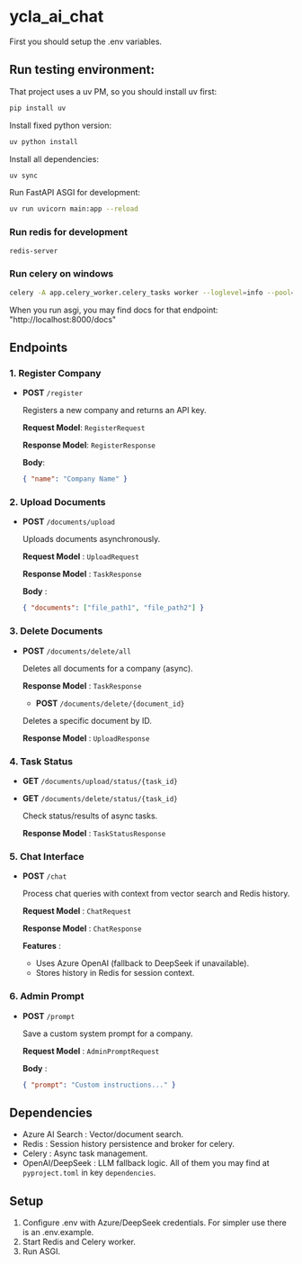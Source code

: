 # ycla_ai_chat

First you should setup the .env variables.

## Run testing environment:
That project uses a uv PM, so you should install uv first:
```bash  
pip install uv
```
Install fixed python version:
```bash
uv python install
```
Install all dependencies:
```bash
uv sync
```
Run FastAPI ASGI for development:
```bash
uv run uvicorn main:app --reload
```
### Run redis for development 
```bash
redis-server
```
### Run celery on windows
```bash
celery -A app.celery_worker.celery_tasks worker --loglevel=info --pool=eventlet
```
When you run asgi, you may find docs for that endpoint: "http://localhost:8000/docs"


## Endpoints

### 1. **Register Company**  
- **POST** `/register`

  Registers a new company and returns an API key.
  
  **Request Model**: `RegisterRequest`
    
  **Response Model**: `RegisterResponse`
    
  **Body**:
  ```json
  { "name": "Company Name" }
  ```

### 2. Upload Documents  
- **POST**  `/documents/upload`

  Uploads documents asynchronously. 
  
  **Request Model** : `UploadRequest`
  
  **Response Model** : `TaskResponse`
  
  **Body** :
  ```json
  { "documents": ["file_path1", "file_path2"] }
  ```

### 3. Delete Documents   
- **POST**  `/documents/delete/all`

  Deletes all documents for a company (async).
  
  **Response Model** : `TaskResponse`
  
  
  - **POST**  `/documents/delete/{document_id}`
  
  Deletes a specific document by ID.
  
  **Response Model** : `UploadResponse`


### 4. Task Status  
- **GET**  `/documents/upload/status/{task_id}`
- **GET**  `/documents/delete/status/{task_id}`

  Check status/results of async tasks.
  
  **Response Model** : `TaskStatusResponse`

### 5. Chat Interface 
- **POST**  `/chat`

  Process chat queries with context from vector search and Redis history.
  
  **Request Model** : `ChatRequest`
  
  **Response Model** : `ChatResponse`
  
  **Features** :
  - Uses Azure OpenAI (fallback to DeepSeek if unavailable).
  - Stores history in Redis for session context.

### 6. Admin Prompt   
- **POST**  `/prompt`

  Save a custom system prompt for a company.
  
  **Request Model** : `AdminPromptRequest`
  
  **Body** :
  ```json
  { "prompt": "Custom instructions..." }
  ```

## Dependencies
- Azure AI Search : Vector/document search.
- Redis : Session history persistence and broker for celery.
- Celery : Async task management.
- OpenAI/DeepSeek : LLM fallback logic.
All of them you may find at ```pyproject.toml``` in key ```dependencies```.

## Setup
1. Configure .env with Azure/DeepSeek credentials. For simpler use there is an .env.example.
2. Start Redis and Celery worker.
3. Run ASGI.
